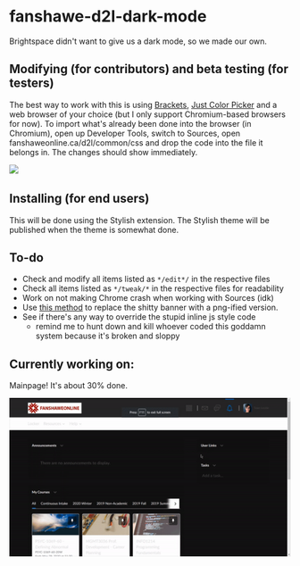 # fanshawe-d2l-dark-mode
 Brightspace didn't want to give us a dark mode, so we made our own.

## Modifying (for contributors) and beta testing (for testers)
 The best way to work with this is using [Brackets](http://brackets.io/), [Just Color Picker](https://annystudio.com/software/colorpicker/) and a web browser of your choice (but I only support Chromium-based browsers for now).
 To import what's already been done into the browser (in Chromium), open up Developer Tools, switch to Sources, open fanshaweonline.ca/d2l/common/css and drop the code into the file it belongs in. The changes should show immediately.
 
 
 ![](beta-test-process.gif)
 
## Installing (for end users)
 This will be done using the Stylish extension. The Stylish theme will be published when the theme is somewhat done.

## To-do
 - Check and modify all items listed as `*/edit*/` in the respective files
 - Check all items listed as `*/tweak/*` in the respective files for readability
 - Work on not making Chrome crash when working with Sources (idk)
 - Use [this method](https://css-tricks.com/replace-the-image-in-an-img-with-css/) to replace the shitty banner with a png-ified version.
 - See if there's any way to override the stupid inline js style code
   - remind me to hunt down and kill whoever coded this goddamn system because it's broken and sloppy
   
## Currently working on:
Mainpage! It's about 30% done.


![](github-feb01-0053.gif)